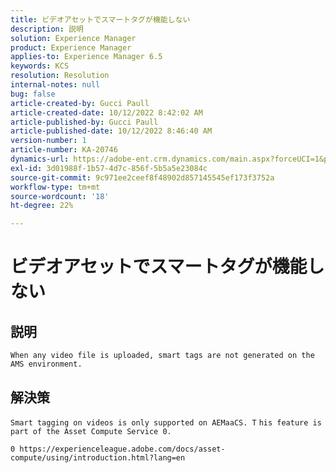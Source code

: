 ```yaml
---
title: ビデオアセットでスマートタグが機能しない
description: 説明
solution: Experience Manager
product: Experience Manager
applies-to: Experience Manager 6.5
keywords: KCS
resolution: Resolution
internal-notes: null
bug: false
article-created-by: Gucci Paull
article-created-date: 10/12/2022 8:42:02 AM
article-published-by: Gucci Paull
article-published-date: 10/12/2022 8:46:40 AM
version-number: 1
article-number: KA-20746
dynamics-url: https://adobe-ent.crm.dynamics.com/main.aspx?forceUCI=1&pagetype=entityrecord&etn=knowledgearticle&id=0f2c61bb-094a-ed11-bba2-000d3a34e6e5
exl-id: 3d01988f-1b57-4d7c-856f-5b5a5e23084c
source-git-commit: 9c971ee2ceef8f48902d857145545ef173f3752a
workflow-type: tm+mt
source-wordcount: '18'
ht-degree: 22%

---
```


# ビデオアセットでスマートタグが機能しない

## 説明


`When any video file is uploaded, smart tags are not generated on the AMS environment.`


## 解決策


`Smart tagging on videos is only supported on AEMaaCS. T` `his feature is part of the Asset Compute Service 0.`

`0 https://experienceleague.adobe.com/docs/asset-compute/using/introduction.html?lang=en`
